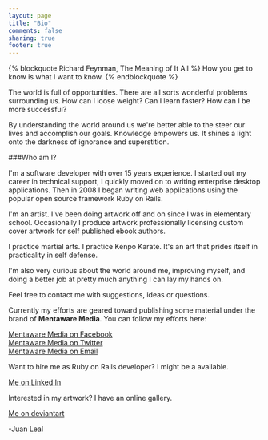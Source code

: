 ```yaml
---
layout: page
title: "Bio"
comments: false
sharing: true
footer: true
---
```


{% blockquote Richard Feynman, The Meaning of It All %}
How you get to know is what I want to know.
{% endblockquote %}

The world is full of opportunities. There are all sorts wonderful problems surrounding us. How 
can I loose weight? Can I learn faster? How can I be more successful? 

By understanding the world around us we're better able to the steer our lives and 
accomplish our goals. Knowledge empowers us. It shines a light onto the darkness
of ignorance and superstition.

###Who am I?

I'm a software developer with over 15 years experience. 
I started out my career in technical support, I quickly
moved on to writing enterprise desktop applications.
Then in 2008 I began writing web applications using the popular 
open source framework Ruby on Rails. 

I'm an artist. I've been doing artwork off and on since I was in elementary school.
Occasionally I produce artwork professionally
licensing custom cover artwork for self published ebook authors.

I practice martial arts. I practice Kenpo
Karate. It's an art that prides itself in practicality in self defense. 

I'm also very curious about the world around me, improving myself, and doing a better job
at pretty much anything I can lay my hands on.

Feel free to contact me with suggestions, ideas or questions.

Currently my efforts are geared toward publishing some material under the brand of **Mentaware Media**. 
You can follow my efforts here:

[Mentaware Media on Facebook](https://www.facebook.com/mentawaremedia)  
[Mentaware Media on Twitter](https://twitter.com/mentawaremedia)  
[Mentaware Media on Email](mailto:mentawaremedia@gmail.com)

Want to hire me as Ruby on Rails developer? 
I might be a available.  

[Me on Linked In](https://www.linkedin.com/in/juanleal)

Interested in my artwork? I have an online gallery.

[Me on deviantart](http://terminalbreaker.deviantart.com/gallery/)

-Juan Leal



